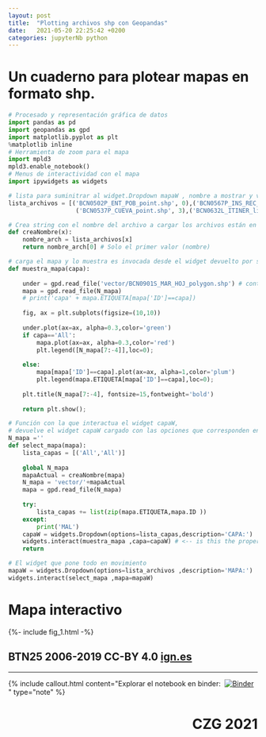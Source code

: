 ```yaml
---
layout: post
title:  "Plotting archivos shp con Geopandas"
date:   2021-05-20 22:25:42 +0200
categories: jupyterNb python
---
```

# Un cuaderno para plotear mapas en formato shp.


```python
# Procesado y representación gráfica de datos
import pandas as pd
import geopandas as gpd
import matplotlib.pyplot as plt 
%matplotlib inline
# Herramienta de zoom para el mapa
import mpld3
mpld3.enable_notebook()  
# Menus de interactividad con el mapa
import ipywidgets as widgets
```


```python
# lista para suminitrar al widget.Dropdown mapaW , nombre a mostrar y valor a enviar
lista_archivos = [('BCN0502P_ENT_POB_point.shp', 0),('BCN0567P_INS_REC_P_point.shp', 1),('BCN0558P_YAC_ARQ_point.shp', 2),
                   ('BCN0537P_CUEVA_point.shp', 3),('BCN0632L_ITINER_line.shp', 4)]
```


```python
# Crea string con el nombre del archivo a cargar los archivos están en : ./vector/
def creaNombre(x):
    nombre_arch = lista_archivos[x]
    return nombre_arch[0] # Solo el primer valor (nombre)
```


```python
# carga el mapa y lo muestra es invocada desde el widget devuelto por select_mapa()
def muestra_mapa(capa):
    
    under = gpd.read_file('vector/BCN0901S_MAR_HOJ_polygon.shp') # contorno sobre el que se muestran los datos
    mapa = gpd.read_file(N_mapa)
    # print('capa' + mapa.ETIQUETA[mapa['ID']==capa])
    
    fig, ax = plt.subplots(figsize=(10,10))
    
    under.plot(ax=ax, alpha=0.3,color='green')
    if capa=='All':
        mapa.plot(ax=ax, alpha=0.3,color='red')
        plt.legend([N_mapa[7:-4]],loc=0);
        
    else:
        mapa[mapa['ID']==capa].plot(ax=ax, alpha=1,color='plum')
        plt.legend(mapa.ETIQUETA[mapa['ID']==capa],loc=0);
    
    plt.title(N_mapa[7:-4], fontsize=15,fontweight='bold')
        
    return plt.show();
```


```python
# Función con la que interactua el widget capaW,
# devuelve el widget capaW cargado con las opciones que corresponden en base al mapa cargado.
N_mapa ='' 
def select_mapa(mapa): 
    lista_capas = [('All','All')]
    
    global N_mapa 
    mapaActual = creaNombre(mapa) 
    N_mapa = 'vector/'+mapaActual 
    mapa = gpd.read_file(N_mapa)
   
    try:
        lista_capas += list(zip(mapa.ETIQUETA,mapa.ID ))
    except:
        print('MAL')
    capaW = widgets.Dropdown(options=lista_capas,description='CAPA:')
    widgets.interact(muestra_mapa ,capa=capaW) # <-- is this the proper way to do this?
    return    
```


```python
# El widget que pone todo en movimiento
mapaW = widgets.Dropdown(options=lista_archivos ,description='MAPA:')
widgets.interact(select_mapa ,mapa=mapaW)
```


    

# Mapa interactivo <br>
<!--excerpt.start-->

{%- include fig_1.html -%}


## BTN25 2006-2019 CC-BY 4.0 [ign.es ]( http://www.ign.es "Instituto geográfico nacional") 
<hr>

{% include callout.html content="Explorar el notebook en binder: &nbsp;[![Binder](https://mybinder.org/badge_logo.svg)](https://mybinder.org/v2/gh/czg-es/Geopandas_shp/main) " type="note" %}

<!--excerpt.end-->

<div style="text-align: right"> <h1> CZG 2021</h1>  </div>


